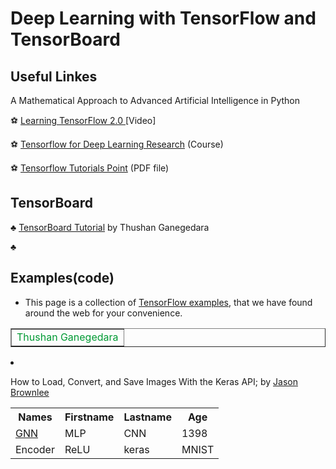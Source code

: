# Deep Learning with TensorFlow and TensorBoard
## Useful Linkes
A Mathematical Approach to Advanced  Artificial Intelligence in Python

&#9917; <a href="https://www.packtpub.com/big-data-and-business-intelligence/learning-tensorflow-20-video">Learning TensorFlow 2.0 </a>[Video]

&#9917; <a href="http://web.stanford.edu/class/cs20si/index.html">Tensorflow for Deep Learning Research</a> (Course)

&#9917; <a href="https://www.tutorialspoint.com/tensorflow/tensorflow_tutorial.pdf">Tensorflow Tutorials Point</a> (PDF file)
## TensorBoard

&clubs; <a href="https://www.datacamp.com/community/tutorials/tensorboard-tutorial">TensorBoard Tutorial</a> by Thushan Ganegedara
<table border="1" style="color : #009933">
  
&clubs;
## Examples(code)
- This page is a collection of <a href="https://databricks.com/tensorflow/examples">TensorFlow examples</a>, that we have found around the web for your convenience.


  <tr>
    <td>
      Thushan Ganegedara
    </td>
  </tr>
  </table>
  


- How to Load, Convert, and Save Images With the Keras API; by <a href="https://machinelearningmastery.com/how-to-load-convert-and-save-images-with-the-keras-api/"> Jason Brownlee </a>


<table style="width:100%">
  <tr>
    <th>Names</th>
    <th>Firstname</th>
    <th>Lastname</th> 
    <th>Age</th>
  </tr>
  <tr>
    <td><a href="https://arxiv.org/pdf/1812.08434.pdf" > GNN </a></td>
    <td>MLP</td> 
    <td>CNN</td>
    <td>1398</td>
  </tr>
  <tr>
    <td>Encoder</td>
    <td>ReLU</td> 
    <td>keras</td>
     <td>MNIST</td>
  </tr>
</table>

